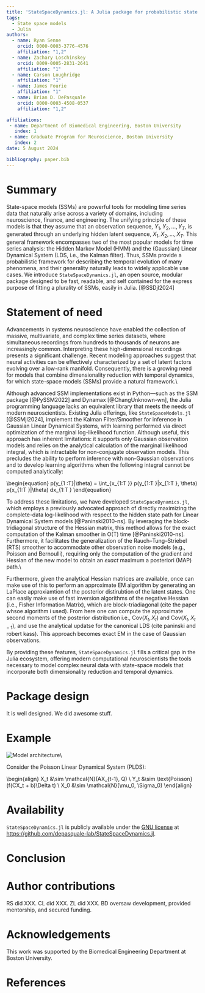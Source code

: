 ```yaml
---
title: 'StateSpaceDynamics.jl: A Julia package for probabilistic state space models (SSMs)'
tags:
  - State space models
  - Julia
authors:
  - name: Ryan Senne
    orcid: 0000-0003-3776-4576
    affiliation: "1,2"
  - name: Zachary Loschinskey
    orcid: 0009-0005-2831-2641
    affiliation: "1"
  - name: Carson Loughridge
    affiliation: "1"
  - name: James Fourie
    affiliation: "1"
  - name: Brian D. DePasquale
    orcid: 0000-0003-4508-0537
    affiliation: "1,2"

affiliations:
 - name: Department of Biomedical Engineering, Boston University
   index: 1
 - name: Graduate Program for Neuroscience, Boston University
   index: 2
date: 5 August 2024

bibliography: paper.bib
---
```


# Summary

State-space models (SSMs) are powerful tools for modeling time series data that naturally arise across a variety of domains, including neuroscience, finance, and engineering. The unifying principle of these models is that they assume that an observation sequence, $Y_1, Y_2,...,Y_T$, is generated through an underlying hidden latent sequence, $X_1, X_2,...,X_T$. This general framework encompasses two of the most popular models for time series analysis: the Hidden Markov Model (HMM) and the (Gaussian) Linear Dynamical System (LDS, i.e., the Kalman filter). Thus, SSMs provide a probabilistic framework for describing the temporal evolution of many phenomena, and their generality naturally leads to widely applicable use cases. We introduce `StateSpaceDynamics.jl`, an open source, modular package designed to be fast, readable, and self contained for the express purpose of fitting a plurality of SSMs, easily in Julia. [@SSDjl2024]

# Statement of need

Advancements in systems neuroscience have enabled the collection of massive, multivariate, and complex time series datasets, where simultaneous recordings from hundreds to thousands of neurons are increasingly common. Interpreting these high-dimensional recordings presents a significant challenge. Recent modeling approaches suggest that neural activities can be effectively characterized by a set of latent factors evolving over a low-rank manifold. Consequently, there is a growing need for models that combine dimensionality reduction with temporal dynamics, for which state-space models (SSMs) provide a natural framework.\

Although advanced SSM implementations exist in Python—such as the SSM package [@PySSM2022] and Dynamax [@ChangUnknown-wn], the Julia programming language lacks an equivalent library that meets the needs of modern neuroscientists. Existing Julia offerings, like `StateSpaceModels.jl` [@SSMjl2024], implement the Kalman Filter/Smoother for inference in Gaussian Linear Dynamical Systems, with learning performed via direct optimization of the marginal log-likelihood function. Although useful, this approach has inherent limitations: it supports only Gaussian observation models and relies on the analytical calculation of the marginal likelihood integral, which is intractable for non-conjugate observation models. This precludes the ability to perform inference with non-Gaussian observations and to develop learning algorithms when the following integral cannot be computed analytically:

\begin{equation}
p(y_{1
:T}|\theta) = \int_{x_{1:T
}} p(y_{1:T
}|x_{1:T
}, \theta) p(x_{1:T
}|\theta) dx_{1:T
} \end{equation}

To address these limitations, we have developed `StateSpaceDynamics.jl`, which employs a previously advocated approach of directly maximizing the complete-data log-likelihood with respect to the hidden state path for Linear Dynamical System models [@Paninski2010-ns]. By leveraging the block-tridiagonal structure of the Hessian matrix, this method allows for the exact computation of the Kalman smoother in O(T) time [@Paninski2010-ns]. Furthermore, it facilitates the generalization of the Rauch–Tung–Striebel (RTS) smoother to accommodate other observation noise models (e.g., Poisson and Bernoulli), requiring only the computation of the gradient and Hessian of the new model to obtain an *exact* maximum a posteriori (MAP) path.\\

Furthermore, given the analytical Hessian matrices are available, once can make use of this to perform an approximate EM algorithm by generating an LaPlace approxiamtion of the posterior distirubtion of the latent states. One can easily make use of fast inversion algorithms of the negative Hessian (i.e., Fisher Information Matrix), which are block-triadiagonal (cite the paper whsoe algorithm i used). From here one can compute the approximate second moments of the posterior distribution i.e., $\text{Cov}(X_t, X_t)$ and $\text{Cov}(X_t, X_{t-1})$, and use the analytical updatse for the canonical LDS (cite paninski and robert kass). This approach becomes exact EM in the case of Gaussian observations.

By providing these features, `StateSpaceDynamics.jl` fills a critical gap in the Julia ecosystem, offering modern computational neuroscientists the tools necessary to model complex neural data with state-space models that incorporate both dimensionality reduction and temporal dynamics.

# Package design

It is well designed. We did awesome stuff.

# Example

![Model architecture](model.png)\

Consider the Poisson Linear Dynamical System (PLDS):

\begin{align}
X_t &\sim \mathcal{N}(AX_{t-1}, Q) \\
Y_t &\sim \text{Poisson}(f(CX_t + b)\Delta t) \\
X_0 &\sim \mathcal{N}(\mu_0, \Sigma_0)
\end{align}

# Availability

``StateSpaceDynamics.jl`` is publicly available under the [GNU license](https://github.com/depasquale-lab/StateSpaceDynamics.jl/blob/main/LICENSE) at <https://github.com/depasquale-lab/StateSpaceDynamics.jl>.

# Conclusion

# Author contributions

RS did XXX. CL did XXX. ZL did XXX. BD oversaw development, provided mentorship, and secured funding.

# Acknowledgements

This work was supported by the Biomedical Engineering Department at Boston University.

# References